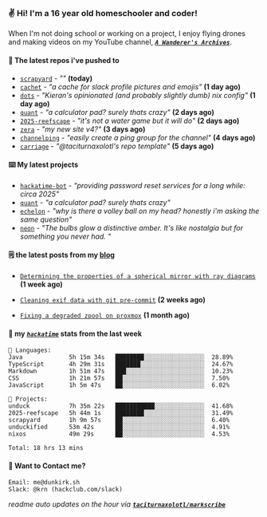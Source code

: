 ### ✌️ Hi! I'm a 16 year old homeschooler and coder!

When I'm not doing school or working on a project, I enjoy flying drones and making videos on my YouTube channel, [**_`A Wanderer's Archives`_**](https://youtube.com/@wanderer.archives).

#### 👷 The latest repos i've pushed to

- [`scrapyard`](https://github.com/hackclub/scrapyard) - _""_ **(today)**
- [`cachet`](https://github.com/taciturnaxolotl/cachet) - _"a cache for slack profile pictures and emojis"_ **(1 day ago)**
- [`dots`](https://github.com/taciturnaxolotl/dots) - _"Kieran's opinionated (and probably slightly dumb) nix config"_ **(1 day ago)**
- [`quant`](https://github.com/taciturnaxolotl/quant) - _"a calculator pad? surely thats crazy"_ **(2 days ago)**
- [`2025-reefscape`](https://github.com/df1317/2025-reefscape) - _"it's not a water game but it will do"_ **(2 days ago)**
- [`zera`](https://github.com/taciturnaxolotl/zera) - _"my new site v4?"_ **(3 days ago)**
- [`channelping`](https://github.com/taciturnaxolotl/channelping) - _"easily create a ping group for the channel"_ **(4 days ago)**
- [`carriage`](https://github.com/taciturnaxolotl/carriage) - _"@taciturnaxolotl's repo template"_ **(5 days ago)**

#### ⌨️ My latest projects

- [`hackatime-bot`](https://github.com/taciturnaxolotl/hackatime-bot) - _"providing password reset services for a long while: circa 2025"_
- [`quant`](https://github.com/taciturnaxolotl/quant) - _"a calculator pad? surely thats crazy"_
- [`echelon`](https://github.com/taciturnaxolotl/echelon) - _"why is there a volley ball on my head? honestly i'm asking the same question"_
- [`neon`](https://github.com/taciturnaxolotl/neon) - _"The bulbs glow a distinctive amber. It's like nostalgia but for something you never had. "_

#### 🗒️ the latest posts from my [blog](https://dunkirk.sh)

- [`Determining the properties of a spherical mirror with ray diagrams`](https://dunkirk.sh/blog/spherical-ray-diagrams/) **(1 week ago)**

- [`Cleaning exif data with git pre-commit`](https://dunkirk.sh/blog/remove-exif-git-hook/) **(2 weeks ago)**

- [`Fixing a degraded zpool on proxmox`](https://dunkirk.sh/blog/degraded-zpool-proxmox/) **(1 month ago)**



#### 📡 my [_`hackatime`_](https://waka.hackclub.com) stats from the last week

```text
💾 Languages:
Java             5h 15m 34s   ████████░░░░░░░░░░░░░░░░░  28.89%
TypeScript       4h 29m 31s   ███████░░░░░░░░░░░░░░░░░░  24.67%
Markdown         1h 51m 47s   ███░░░░░░░░░░░░░░░░░░░░░░  10.23%
CSS              1h 21m 57s   ██░░░░░░░░░░░░░░░░░░░░░░░  7.50%
JavaScript       1h 5m 47s    ██░░░░░░░░░░░░░░░░░░░░░░░  6.02%

💼 Projects:
unduck           7h 35m 22s   ███████████░░░░░░░░░░░░░░  41.68%
2025-reefscape   5h 44m 1s    ████████░░░░░░░░░░░░░░░░░  31.49%
scrapyard        1h 9m 57s    ██░░░░░░░░░░░░░░░░░░░░░░░  6.40%
unduckified      53m 42s      ██░░░░░░░░░░░░░░░░░░░░░░░  4.91%
nixos            49m 29s      ██░░░░░░░░░░░░░░░░░░░░░░░  4.53%

Total: 18 hrs 13 mins
```

#### 📮 Want to Contact me?

```text
Email: me@dunkirk.sh
Slack: @krn (hackclub.com/slack)
```

_readme auto updates on the hour via [**`taciturnaxolotl/markscribe`**](https://github.com/taciturnaxolotl/markscribe)_
